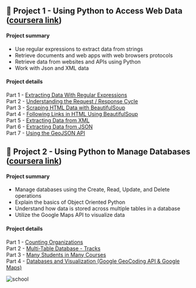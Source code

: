 ## :notebook_with_decorative_cover: Project 1 - Using Python to Access Web Data ([coursera link](https://www.coursera.org/learn/python-network-data?specialization=python#about))

#### Project summary

- Use regular expressions to extract data from strings
- Retrieve documents and web apps with web browsers protocols
- Retrieve data from websites and APIs using Python
- Work with Json and XML data

#### Project details

Part 1 - [Extracting Data With Regular Expressions](https://github.com/AlexaWu/Python/blob/main/Using%20Python%20to%20Access%20Web%20Data.md#extracting-data-with-regular-expressions)\
Part 2 - [Understanding the Request / Response Cycle](https://github.com/AlexaWu/Python/blob/main/Using%20Python%20to%20Access%20Web%20Data.md#understanding-the-request--response-cycle)\
Part 3 - [Scraping HTML Data with BeautifulSoup](https://github.com/AlexaWu/Python/blob/main/Using%20Python%20to%20Access%20Web%20Data.md#scraping-html-data-with-beautifulsoup)\
Part 4 - [Following Links in HTML Using BeautifulSoup](https://github.com/AlexaWu/Python/blob/main/Using%20Python%20to%20Access%20Web%20Data.md#following-links-in-html-using-beautifulsoup)\
Part 5 - [Extracting Data from XML](https://github.com/AlexaWu/Python/blob/main/Using%20Python%20to%20Access%20Web%20Data.md#extracting-data-from-xml)\
Part 6 - [Extracting Data from JSON](https://github.com/AlexaWu/Python/blob/main/Using%20Python%20to%20Access%20Web%20Data.md#extracting-data-from-json)\
Part 7 - [Using the GeoJSON API](https://github.com/AlexaWu/Python/blob/main/Using%20Python%20to%20Access%20Web%20Data.md#using-the-geojson-api)

## :notebook_with_decorative_cover: Project 2 - Using Python to Manage Databases ([coursera link](https://www.coursera.org/learn/python-databases?specialization=python))

#### Project summary

- Manage databases using the Create, Read, Update, and Delete operations
- Explain the basics of Object Oriented Python
- Understand how data is stored across multiple tables in a database
- Utilize the Google Maps API to visualize data

#### Project details

Part 1 - [Counting Organizations](https://github.com/AlexaWu/Python/blob/main/Using%20Databases%20with%20Python.md#counting-organizations)\
Part 2 - [Multi-Table Database - Tracks](https://github.com/AlexaWu/Python/blob/main/Using%20Databases%20with%20Python.md#multi-table-database---tracks)\
Part 3 - [Many Students in Many Courses](https://github.com/AlexaWu/Python/blob/main/Using%20Databases%20with%20Python.md#many-students-in-many-courses)\
Part 4 - [Databases and Visualization (Google GeoCoding API & Google Maps)](https://github.com/AlexaWu/Python/blob/main/Using%20Databases%20with%20Python.md#databases-and-visualization-google-geocoding-api--google-maps)

![school](https://brand.umich.edu/assets/brand/style-guide/logo-guidelines/U-M_Logo-Hex.png)
